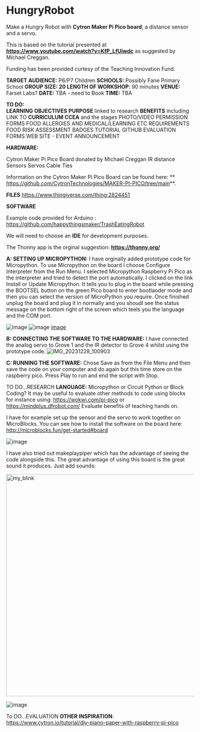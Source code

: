 # HungryRobot
Make a Hungry Robot with **Cytron Maker Pi Pico board**, a distance sensor and a servo.  

This is based on the tutorial presented at **https://www.youtube.com/watch?v=KfP_LfUiwdc** as suggested by Michael Creggan.

Funding has been provided curtesy of the Teaching Innovation Fund.

**TARGET AUDIENCE:**  P6/P7 Children
**SCHOOLS:** Possibly Fane Primary School
****GROUP SIZE:** 20
LENGTH OF WORKSHOP**: 90 minutes
**VENUE:** Farset Labs?
**DATE:** TBA - need to Book
**TIME:** TBA

**TO DO:**  
**LEARNING OBJECTIVES**
**PURPOSE** linked to research
**BENEFITS** including LINK TO **CURRICULUM CCEA** and the stages
PHOTO/VIDEO PERMISSION FORMS
FOOD ALLERGIES AND MEDICAL/LEARNING ETC REQUIREMENTS
FOOD
RISK ASSESSMENT
BADGES
TUTORIAL
GITHUB
EVALUATION FORMS
WEB SITE - EVENT ANNOUNCEMENT


**HARDWARE:**

Cytron Maker Pi Pico Board donated by Michael Creggan
IR distance Sensors
Servos
Cable Ties

Information on the Cytron Maker Pi Pico Board can be found here: ** https://github.com/CytronTechnologies/MAKER-PI-PICO/tree/main**.

**FILES**
https://www.thingiverse.com/thing:2824451

**SOFTWARE**

Example code provided for Arduino :  https://github.com/happythingsmaker/TrashEatingRobot   

We will need to choose an **IDE** for development purposes.

The Thonny app is the orginal suggestion:  **https://thonny.org/**

 
**A:  SETTING UP MICROPYTHON:**  I have orginally added prototype code for Micropython.  To use Micropython on the board I choose Configure Interpreter from the Run Menu.  I selected Micropython Raspberry Pi Pico as the interpreter and tried to detect the port automatically.  I clicked on the link Install or Update Micropython.  It tells you to plug in the board while pressing the BOOTSEL button on the green Pico board to enter bootlaoder mode and then you can select the version of MicroPython you require. Once finished unplug the board and plug it in normally and you shoudl see the status message on the bottom right of the screen which teels you the language and the COM port.  

 ![image](https://github.com/FunFizz/HungryRobot/assets/97193087/f2505a6a-32d5-4f3b-a7ec-7c321979a03a)
![image](https://github.com/FunFizz/HungryRobot/assets/97193087/278d630f-e1c4-493c-98d1-3d7383052894)
[image](https://github.com/FunFizz/HungryRobot/assets/97193087/d03005bc-e632-4852-94be-0b9930720bed)

**B:  CONNECTING THE SOFTWARE TO THE HARDWARE:**  I have connected the analog servo to Grove 1 and the IR detector to Grove 4 whilst using the prototype code.
![IMG_20231228_100903](https://github.com/FunFizz/HungryRobot/assets/97193087/9777ea8a-8447-4acd-9dbf-c1008a3e3506)

**C: RUNNING THE SOFTWARE:**
Chose Save as from the File Menu and then save the code on your computer and do again but this time store on the raspberry pico.  Press Play to run and end the script with Stop.  

TO DO...RESEARCH
**LANGUAGE:**  Micropython or Circuit Python or Block Coding? It may be useful to evaluate other methods to code using blocks for instance using: https://wokwi.com/pi-pico or https://mindplus.dfrobot.com/
Evaluate benefits of teaching hands on.

I have for example set up the sensor and the servo to work together on MicroBlocks..You can see how to install the software on the board here:  http://microblocks.fun/get-started#board 

![image](https://github.com/FunFizz/HungryRobot/assets/97193087/9c022109-1c1f-4207-84a5-db175a6202a3)

I have also tried out makeplaypiper which has the advantage of seeing the code alongside this.  The great advantage of using this board is the great sound it produces.  Just add sounds:


<img width="598" alt="my_blink" src="https://github.com/FunFizz/HungryRobot/assets/97193087/f6c7c311-0e18-4c94-a132-46fc11bafbe1">


![image](https://github.com/FunFizz/HungryRobot/assets/97193087/95f1aa71-b837-48b5-ae23-283ec0c6ab09)






To DO...EVALUATION
**OTHER INSPIRATION**: https://www.cytron.io/tutorial/diy-piano-paper-with-raspberry-pi-pico 

